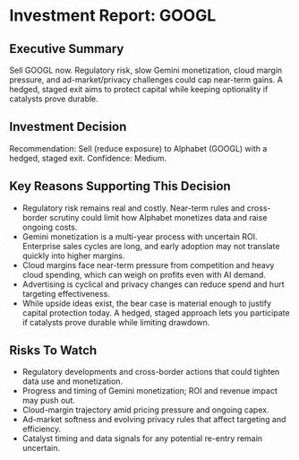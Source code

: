 # Investment Report: GOOGL
## Executive Summary
Sell GOOGL now. Regulatory risk, slow Gemini monetization, cloud margin pressure, and ad-market/privacy challenges could cap near-term gains. A hedged, staged exit aims to protect capital while keeping optionality if catalysts prove durable.

## Investment Decision
Recommendation: Sell (reduce exposure) to Alphabet (GOOGL) with a hedged, staged exit. Confidence: Medium.

## Key Reasons Supporting This Decision
- Regulatory risk remains real and costly. Near-term rules and cross-border scrutiny could limit how Alphabet monetizes data and raise ongoing costs.
- Gemini monetization is a multi-year process with uncertain ROI. Enterprise sales cycles are long, and early adoption may not translate quickly into higher margins.
- Cloud margins face near-term pressure from competition and heavy cloud spending, which can weigh on profits even with AI demand.
- Advertising is cyclical and privacy changes can reduce spend and hurt targeting effectiveness.
- While upside ideas exist, the bear case is material enough to justify capital protection today. A hedged, staged approach lets you participate if catalysts prove durable while limiting drawdown.

## Risks To Watch
- Regulatory developments and cross-border actions that could tighten data use and monetization.
- Progress and timing of Gemini monetization; ROI and revenue impact may push out.
- Cloud-margin trajectory amid pricing pressure and ongoing capex.
- Ad-market softness and evolving privacy rules that affect targeting and efficiency.
- Catalyst timing and data signals for any potential re-entry remain uncertain.